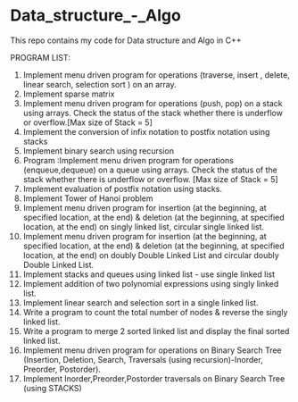 # Data_structure_-_Algo
This repo contains my code for Data structure and Algo in C++

PROGRAM LIST:
1.  Implement menu driven program for operations (traverse, insert , delete, linear search, selection sort ) on an  array.
2.  Implement sparse matrix
3.  Implement menu driven program for operations (push, pop) on a stack using arrays. Check the status of the stack whether there is underflow or overflow.[Max size of Stack = 5]
4.  Implement the conversion of infix notation to postfix notation using stacks
5.  Implement binary search using recursion
6.  Program :Implement menu driven program for operations (enqueue,dequeue) on a queue using arrays. Check the status of the stack whether there is underflow or overflow. 
    [Max size of Stack = 5]   
7.  Implement evaluation of postfix notation using stacks.
8.  Implement Tower of Hanoi problem
9.  Implement menu driven program for insertion (at the beginning, at specified location, at the end) & deletion (at the beginning, at specified location, at the end) on singly       linked list, circular single linked list.
10. Implement menu driven program for insertion (at the beginning, at specified location, at the end) & deletion (at the beginning, at specified location, at the end) on doubly 
    Double Linked List and circular doubly Double Linked List.
11. Implement stacks and queues using linked list - use single linked list
12. Implement addition of two polynomial expressions using singly linked list.
13. Implement linear search and selection sort in a single linked list.
14. Write a program to count the total number of nodes & reverse the singly linked list.
15. Write a program to merge 2 sorted linked list and display the final sorted linked list.
16. Implement menu driven program for operations on Binary Search Tree (Insertion, Deletion, Search, Traversals (using recursion)-Inorder, Preorder, Postorder).
17. Implement Inorder,Preorder,Postorder traversals on Binary Search Tree (using STACKS)

